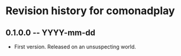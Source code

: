 # Revision history for comonadplay

## 0.1.0.0 -- YYYY-mm-dd

* First version. Released on an unsuspecting world.
